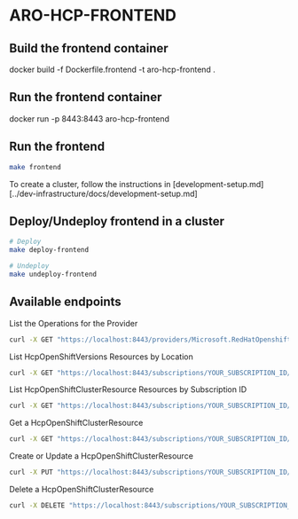 # ARO-HCP-FRONTEND

## Build the frontend container
docker build -f Dockerfile.frontend -t aro-hcp-frontend .

## Run the frontend container
docker run -p 8443:8443 aro-hcp-frontend

## Run the frontend

```bash
make frontend
```

To create a cluster, follow the instructions in [development-setup.md][../dev-infrastructure/docs/development-setup.md]

## Deploy/Undeploy frontend in a cluster

```bash
# Deploy
make deploy-frontend

# Undeploy
make undeploy-frontend
```

## Available endpoints

List the Operations for the Provider
```bash
curl -X GET "https://localhost:8443/providers/Microsoft.RedHatOpenshift/operations?api-version=2024-06-10-preview"
```

List HcpOpenShiftVersions Resources by Location
```bash
curl -X GET "https://localhost:8443/subscriptions/YOUR_SUBSCRIPTION_ID/locations/YOUR_LOCATION/providers/Microsoft.RedHatOpenshift/hcpOpenShiftVersions?api-version=2024-06-10-preview"
```

List HcpOpenShiftClusterResource Resources by Subscription ID
```bash
curl -X GET "https://localhost:8443/subscriptions/YOUR_SUBSCRIPTION_ID/providers/Microsoft.RedHatOpenshift/hcpOpenShiftClusters?api-version=2024-06-10-preview"
```

Get a HcpOpenShiftClusterResource
```bash
curl -X GET "https://localhost:8443/subscriptions/YOUR_SUBSCRIPTION_ID/resourceGroups/YOUR_RESOURCE_GROUP_NAME/providers/Microsoft.RedHatOpenshift/hcpOpenShiftClusters/YOUR_CLUSTER_NAME?api-version=2024-06-10-preview"
```

Create or Update a HcpOpenShiftClusterResource
```bash
curl -X PUT "https://localhost:8443/subscriptions/YOUR_SUBSCRIPTION_ID/resourceGroups/YOUR_RESOURCE_GROUP_NAME/providers/Microsoft.RedHatOpenshift/hcpOpenShiftClusters/YOUR_CLUSTER_NAME?api-version=2024-06-10-preview" -H "Content-Type: application/json" -d @mycluster.yaml
```

Delete a HcpOpenShiftClusterResource
```bash
curl -X DELETE "https://localhost:8443/subscriptions/YOUR_SUBSCRIPTION_ID/resourceGroups/YOUR_RESOURCE_GROUP_NAME/providers/Microsoft.RedHatOpenshift/hcpOpenShiftClusters/YOUR_CLUSTER_NAME?api-version=2024-06-10-preview"
```
